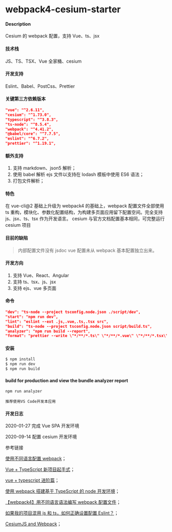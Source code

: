 <!--
 * @Date: 2020-09-13 11:09:03
 * @LastEditors: skyblue
 * @LastEditTime: 2020-09-14 00:16:21
 * @repository: https://github.com/SkyBlueFeet
-->

# webpack4-cesium-starter

#### Description

Cesium 的 webpack 配置，支持 Vue、ts、jsx

#### 技术栈

JS、TS、TSX、Vue 全家桶、cesium

#### 开发支持

Eslint、Babel、PostCss、Prettier

#### 关键第三方依赖版本

```json
"vue": "^2.6.11",
"cesium": "^1.73.0",
"typescript": "^3.8.3",
"ts-node": "^8.5.4",
"webpack": "^4.41.2",
"@babel/core": "^7.7.5",
"eslint": "^6.7.2",
"prettier": "^1.19.1",
```

#### 额外支持

1. 支持 markdown、json5 解析；
2. 使用 babel 解析 ejs 文件以支持在 lodash 模板中使用 ES6 语法；
3. 打包文件解析；

#### 特色

在 vue-cli@2 基础上升级为 webpack4 的基础上，webpack 配置文件全部使用 ts 重构，模块化、参数化配置结构，为构建多页面应用留下配置空间。完全支持 js、jsx、ts、tsx 作为开发语言。
cesium 与官方文档配置基本相同，可完整运行 cesium 项目

#### 目前的缺陷

> 内部配置文件没有 jsdoc
> vue 配置未从 webpack 基本配置独立出来。

#### 开发方向

1. 支持 Vue、React、Angular
2. 支持 ts、tsx、js、jsx
3. 支持 ejs、vue 多页面

#### 命令

```json
"dev": "ts-node --project tsconfig.node.json ./script/dev",
"start": "npm run dev",
"lint": "eslint --ext .js,.vue,.ts,.tsx src",
"build": "ts-node --project tsconfig.node.json script/build.ts",
"analyzer": "npm run build --report",
"format": "prettier --write \"*/**/*.ts\" \"*/**/*.vue\" \"*/**/*.tsx\""
```

#### 安装

```js
$ npm install
$ npm run dev
$ npm run build
```

#### build for production and view the bundle analyzer report

```js
npm run analyzer
```

`推荐使用VS Code开发本应用`

#### 开发日志

2020-01-27 完成 Vue SPA 开发环境

2020-09-14 配置 cesium 开发环境

参考链接

[使用不同语言配置 webpack](https://webpack.docschina.org/configuration/configuration-languages)；

[Vue + TypeScript 新项目起手式](https://juejin.im/post/59f29d28518825549f7260b6)；

[vue + typescript 进阶篇](https://segmentfault.com/a/1190000011878086)；

[使用 webpack 搭建基于 TypeScript 的 node 开发环境](https://www.jianshu.com/p/6aab86403dc1)；

[【webpack4】用不同语言语法编写 webpack 配置文件](https://segmentfault.com/a/1190000018738802)；

[如果我的项目混用 js 和 ts，如何正确设置配置 Eslint？](https://github.com/AlloyTeam/eslint-config-alloy/issues/67)；

[CesiumJS and Webpack](https://cesium.com/docs/tutorials/cesium-and-webpack/)；
